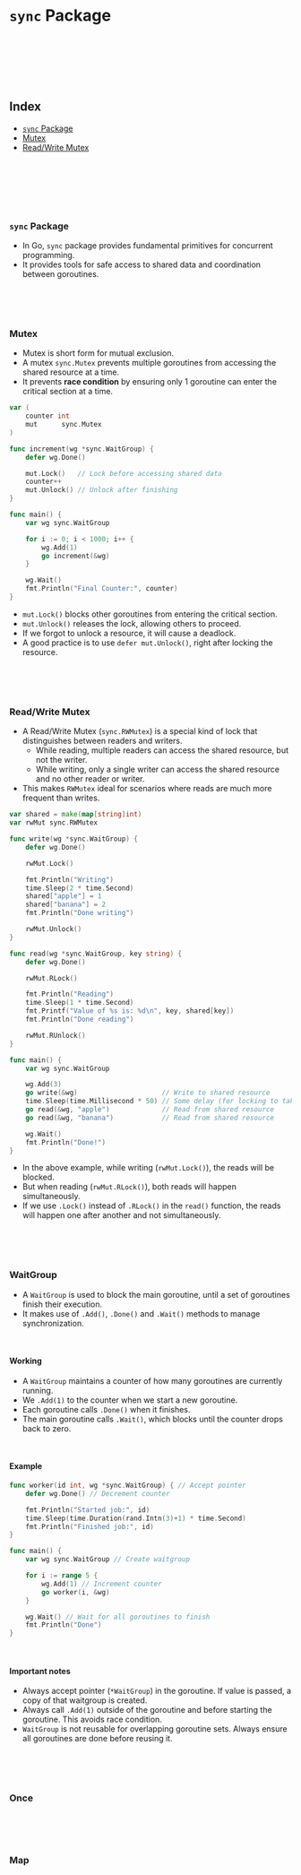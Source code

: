 # `sync` Package

<br>
<br>
<br>
<br>
<br>

## Index

- [`sync` Package](#sync-package-1)
- [Mutex](#mutex)
- [Read/Write Mutex](#readwrite-mutex)

<br>
<br>
<br>
<br>
<br>

### `sync` Package

- In Go, `sync` package provides fundamental primitives for concurrent programming.
- It provides tools for safe access to shared data and coordination between goroutines.

<br>
<br>
<br>

### Mutex

- Mutex is short form for mutual exclusion.
- A mutex `sync.Mutex` prevents multiple goroutines from accessing the shared resource at a time.
- It prevents **race condition** by ensuring only 1 goroutine can enter the critical section at a time.

```go
var (
    counter int
    mut      sync.Mutex
)

func increment(wg *sync.WaitGroup) {
    defer wg.Done()

    mut.Lock()   // Lock before accessing shared data
    counter++
    mut.Unlock() // Unlock after finishing
}

func main() {
    var wg sync.WaitGroup

    for i := 0; i < 1000; i++ {
        wg.Add(1)
        go increment(&wg)
    }

    wg.Wait()
    fmt.Println("Final Counter:", counter)
}
```

- `mut.Lock()` blocks other goroutines from entering the critical section.
- `mut.Unlock()` releases the lock, allowing others to proceed.
- If we forgot to unlock a resource, it will cause a deadlock.
- A good practice is to use `defer mut.Unlock()`, right after locking the resource.

<br>
<br>
<br>

### Read/Write Mutex

- A Read/Write Mutex (`sync.RWMutex`) is a special kind of lock that distinguishes between readers and writers.
    - While reading, multiple readers can access the shared resource, but not the writer.
    - While writing, only a single writer can access the shared resource and no other reader or writer.
- This makes `RWMutex` ideal for scenarios where reads are much more frequent than writes.

```go
var shared = make(map[string]int)
var rwMut sync.RWMutex

func write(wg *sync.WaitGroup) {
	defer wg.Done()

	rwMut.Lock()

	fmt.Println("Writing")
	time.Sleep(2 * time.Second)
	shared["apple"] = 1
	shared["banana"] = 2
	fmt.Println("Done writing")

	rwMut.Unlock()
}

func read(wg *sync.WaitGroup, key string) {
	defer wg.Done()

	rwMut.RLock()

	fmt.Println("Reading")
	time.Sleep(1 * time.Second)
	fmt.Printf("Value of %s is: %d\n", key, shared[key])
	fmt.Println("Done reading")

	rwMut.RUnlock()
}

func main() {
	var wg sync.WaitGroup

	wg.Add(3)
	go write(&wg)                     // Write to shared resource
	time.Sleep(time.Millisecond * 50) // Some delay (for locking to take effect)
	go read(&wg, "apple")             // Read from shared resource
	go read(&wg, "banana")            // Read from shared resource

	wg.Wait()
	fmt.Println("Done!")
}
```

- In the above example, while writing (`rwMut.Lock()`), the reads will be blocked.
- But when reading (`rwMut.RLock()`), both reads will happen simultaneously.
- If we use `.Lock()` instead of `.RLock()` in the `read()` function, the reads will happen one after another and not simultaneously.

<br>
<br>
<br>

### WaitGroup

- A `WaitGroup` is used to block the main goroutine, until a set of goroutines finish their execution.
- It makes use of `.Add()`, `.Done()` and `.Wait()` methods to manage synchronization.

<br>

#### Working

- A `WaitGroup` maintains a counter of how many goroutines are currently running.
- We `.Add(1)` to the counter when we start a new goroutine.
- Each goroutine calls `.Done()` when it finishes.
- The main goroutine calls `.Wait()`, which blocks until the counter drops back to zero.

<br>

#### Example

```go
func worker(id int, wg *sync.WaitGroup) { // Accept pointer
	defer wg.Done() // Decrement counter

	fmt.Println("Started job:", id)
	time.Sleep(time.Duration(rand.Intn(3)+1) * time.Second)
	fmt.Println("Finished job:", id)
}

func main() {
	var wg sync.WaitGroup // Create waitgroup

	for i := range 5 {
		wg.Add(1) // Increment counter
		go worker(i, &wg)
	}

	wg.Wait() // Wait for all goroutines to finish
	fmt.Println("Done")
}
```

<br>

#### Important notes

- Always accept pointer (`*WaitGroup`) in the goroutine. If value is passed, a copy of that waitgroup is created.
- Always call `.Add(1)` outside of the goroutine and before starting the goroutine. This avoids race condition.
- `WaitGroup` is not reusable for overlapping goroutine sets. Always ensure all goroutines are done before reusing it.

<br>
<br>
<br>

### Once

<br>
<br>
<br>

### Map

<br>
<br>
<br>

### 

<br>
<br>
<br>
